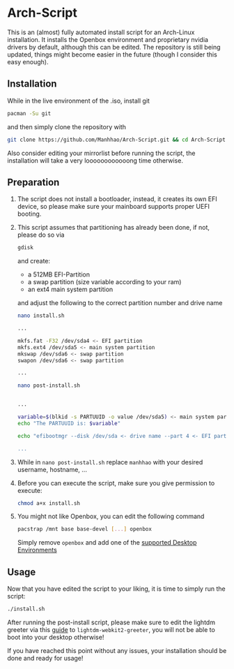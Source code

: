 # Arch-Script

This is an (almost) fully automated install script for an Arch-Linux installation. It installs the Openbox environment and proprietary nvidia drivers by default, although this can be edited.
The repository is still being updated, things might become easier in the future (though I consider this easy enough).

## Installation
While in the live environment of the .iso, install git 
```bash
pacman -Su git
```
and then simply clone the repository with
```bash
git clone https://github.com/Manhhao/Arch-Script.git && cd Arch-Script
```
Also consider editing your mirrorlist before running the script, the installation will take a very loooooooooooong time otherwise.

## Preparation
1. The script does not install a bootloader, instead, it creates its own EFI device, so please make
   sure your mainboard supports proper UEFI booting.
2. This script assumes that partitioning has already been done, if not, please do so via
    ```bash
    gdisk
    ```
    and create:
    - a 512MB EFI-Partition
    - a swap partition (size variable according to your ram)
    - an ext4 main system partition
    
    and adjust the following to the correct partition number and drive name
    ``` bash
    nano install.sh
    ```
    
    ```bash
    ...
    
    mkfs.fat -F32 /dev/sda4 <- EFI partition
    mkfs.ext4 /dev/sda5 <- main system partition
    mkswap /dev/sda6 <- swap partition
    swapon /dev/sda6 <- swap partition
    
    ...
    ```
   
    ``` bash
    nano post-install.sh
    ```
    
    ``` bash
    
    ...
    
    variable=$(blkid -s PARTUUID -o value /dev/sda5) <- main system partition
    echo "The PARTUUID is: $variable"

    echo "efibootmgr --disk /dev/sda <- drive name --part 4 <- EFI partition [...]

    ...
    ```
3. While in ``` nano post-install.sh ``` replace ``` manhhao ``` with your desired username, hostname, ...
4. Before you can execute the script, make sure you give permission to execute:
    ``` bash
    chmod a+x install.sh
    ```
5. You might not like Openbox, you can edit the following command
    ``` bash
    pacstrap /mnt base base-devel [...] openbox
    ```
    Simply remove ``` openbox ``` and add one of the [supported Desktop Environments](https://wiki.archlinux.org/index.php/Desktop_environment#Officially_supported)
## Usage
Now that you have edited the script to your liking, it is time to simply run the script:

```bash
./install.sh
```

After running the post-install script, please make sure to edit the lightdm greeter via this [guide](https://wiki.archlinux.org/index.php/LightDM#Installation) to ```lightdm-webkit2-greeter```, you will not be able to boot into your desktop otherwise!

If you have reached this point without any issues, your installation should be done and ready for usage!
